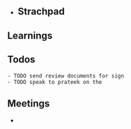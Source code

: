 - ## Strachpad
## Learnings
## Todos
	- TODO send review documents for sign
	- TODO speak to prateek on the
## Meetings
-